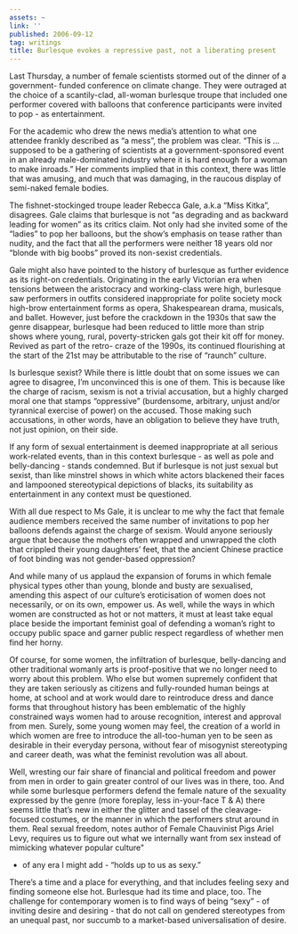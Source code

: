 ```yaml
---
assets: ~
link: ''
published: 2006-09-12
tag: writings
title: Burlesque evokes a repressive past, not a liberating present
---
```

Last Thursday, a number of female scientists stormed out of the dinner
of a government- funded conference on climate change. They were outraged
at the choice of a scantily-clad, all-woman burlesque troupe that
included one performer covered with balloons that conference
participants were invited to pop - as entertainment.

For the academic who drew the news media’s attention to what one
attendee frankly described as “a mess”, the problem was clear. “This is
… supposed to be a gathering of scientists at a government-sponsored
event in an already male-dominated industry where it is hard enough for
a woman to make inroads.” Her comments implied that in this context,
there was little that was amusing, and much that was damaging, in the
raucous display of semi-naked female bodies.

The fishnet-stockinged troupe leader Rebecca Gale, a.k.a “Miss Kitka”,
disagrees. Gale claims that burlesque is not “as degrading and as
backward leading for women” as its critics claim. Not only had she
invited some of the “ladies” to pop her balloons, but the show’s
emphasis on tease rather than nudity, and the fact that all the
performers were neither 18 years old nor “blonde with big boobs” proved
its non-sexist credentials.

Gale might also have pointed to the history of burlesque as further
evidence as its right-on credentials. Originating in the early Victorian
era when tensions between the aristocracy and working-class were high,
burlesque saw performers in outfits considered inappropriate for polite
society mock high-brow entertainment forms as opera, Shakespearean
drama, musicals, and ballet. However, just before the crackdown in the
1930s that saw the genre disappear, burlesque had been reduced to little
more than strip shows where young, rural, poverty-stricken gals got
their kit off for money. Revived as part of the retro- craze of the
1990s, its continued flourishing at the start of the 21st may be
attributable to the rise of “raunch” culture.

Is burlesque sexist? While there is little doubt that on some issues we
can agree to disagree, I’m unconvinced this is one of them. This is
because like the charge of racism, sexism is not a trivial accusation,
but a highly charged moral one that stamps “oppressive” (burdensome,
arbitrary, unjust and/or tyrannical exercise of power) on the accused.
Those making such accusations, in other words, have an obligation to
believe they have truth, not just opinion, on their side.

If any form of sexual entertainment is deemed inappropriate at all
serious work-related events, than in this context burlesque - as well as
pole and belly-dancing - stands condemned. But if burlesque is not just
sexual but sexist, than like minstrel shows in which white actors
blackened their faces and lampooned stereotypical depictions of blacks,
its suitability as entertainment in any context must be questioned.

With all due respect to Ms Gale, it is unclear to me why the fact that
female audience members received the same number of invitations to pop
her balloons defends against the charge of sexism. Would anyone
seriously argue that because the mothers often wrapped and unwrapped the
cloth that crippled their young daughters’ feet, that the ancient
Chinese practice of foot binding was not gender-based oppression?

And while many of us applaud the expansion of forums in which female
physical types other than young, blonde and busty are sexualised,
amending this aspect of our culture’s eroticisation of women does not
necessarily, or on its own, empower us. As well, while the ways in which
women are constructed as hot or not matters, it must at least take equal
place beside the important feminist goal of defending a woman’s right to
occupy public space and garner public respect regardless of whether men
find her horny.

Of course, for some women, the infiltration of burlesque, belly-dancing
and other traditional womanly arts is proof-positive that we no longer
need to worry about this problem. Who else but women supremely confident
that they are taken seriously as citizens and fully-rounded human beings
at home, at school and at work would dare to reintroduce dress and dance
forms that throughout history has been emblematic of the highly
constrained ways women had to arouse recognition, interest and approval
from men. Surely, some young women may feel, the creation of a world in
which women are free to introduce the all-too-human yen to be seen as
desirable in their everyday persona, without fear of misogynist
stereotyping and career death, was what the feminist revolution was all
about.

Well, wresting our fair share of financial and political freedom and
power from men in order to gain greater control of our lives was in
there, too. And while some burlesque performers defend the female nature
of the sexuality expressed by the genre (more foreplay, less
in-your-face T & A) there seems little that’s new in either the glitter
and tassel of the cleavage-focused costumes, or the manner in which the
performers strut around in them. Real sexual freedom, notes author of
Female Chauvinist Pigs Ariel Levy, requires us to figure out what we
internally want from sex instead of mimicking whatever popular culture"
- of any era I might add - “holds up to us as sexy.”

There’s a time and a place for everything, and that includes feeling
sexy and finding someone else hot. Burlesque had its time and place,
too. The challenge for contemporary women is to find ways of being
“sexy” - of inviting desire and desiring - that do not call on gendered
stereotypes from an unequal past, nor succumb to a market-based
universalisation of desire.